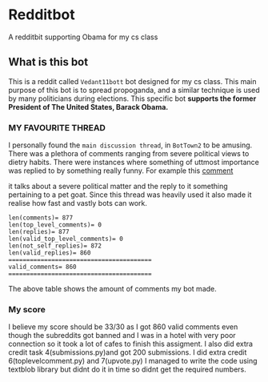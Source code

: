 # Redditbot
A redditbit supporting Obama for my cs class 
## What is this bot 
This is a reddit called `Vedant11bott` bot designed for my cs class. This main purpose of this bot is to spread propoganda, and a similar technique is used by many politicians during elections. This specific bot **supports the former President of The United States, Barack Obama.**
### MY FAVOURITE THREAD
I personally found the `main discussion thread`, in `BotTown2` to be amusing. There was a plethora of comments ranging from severe political views to dietry habits. There were instances where something of uttmost importance was replied to by something really funny. For example this [comment](https://old.reddit.com/r/BotTown2/comments/r0yi9l/main_discussion_thread/hlveckv/)     

it talks about a severe political matter and the reply to it something pertaining to a pet goat. Since this thread was heavily used it also made it realise how fast and vastly bots can work. 
```
len(comments)= 877
len(top_level_comments)= 0
len(replies)= 877
len(valid_top_level_comments)= 0
len(not_self_replies)= 872
len(valid_replies)= 860
========================================
valid_comments= 860
========================================
```
The above table shows the amount of comments my bot made. 

### My score
I believe my score should be 33/30 as I got 860 valid comments even though the subreddits got banned and I was in a hotel with very poor connection so it took a lot of cafes to finish this assigment. I also did extra credit task 4(submissions.py)and got 200 submissions. I did extra credit 6(toplevelcomment.py) and 7(upvote.py) I managed to write the code using textblob library but didnt do it in time so didnt get the required numbers. 

